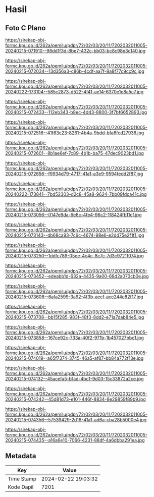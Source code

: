 # Hasil

## Foto C Plano

https://sirekap-obj-formc.kpu.go.id/262a/pemilu/pdpr/72/02/03/20/11/7202032011005-20240215-071910--98dd1f3d-8be7-432c-bb03-bc8c98e3c140.jpg

https://sirekap-obj-formc.kpu.go.id/262a/pemilu/pdpr/72/02/03/20/11/7202032011005-20240215-072034--13d356a3-c86b-4cdf-aa7f-9a8f77c9cc9c.jpg

https://sirekap-obj-formc.kpu.go.id/262a/pemilu/pdpr/72/02/03/20/11/7202032011005-20240222-173104--585c2873-d522-4f41-ae14-6370e1e8a5c7.jpg

https://sirekap-obj-formc.kpu.go.id/262a/pemilu/pdpr/72/02/03/20/11/7202032011005-20240215-072433--112eb343-b8ec-4d43-8800-3f7bf6652893.jpg

https://sirekap-obj-formc.kpu.go.id/262a/pemilu/pdpr/72/02/03/20/11/7202032011005-20240215-072516--41f63c23-8261-4b4a-9bdd-bfa6fcd27936.jpg

https://sirekap-obj-formc.kpu.go.id/262a/pemilu/pdpr/72/02/03/20/11/7202032011005-20240215-072601--8b1ae6ef-7c89-4b1b-ba75-47dec9023bd1.jpg

https://sirekap-obj-formc.kpu.go.id/262a/pemilu/pdpr/72/02/03/20/11/7202032011005-20240215-072656--f9934d79-4717-41a1-a3e9-9594fedd2f87.jpg

https://sirekap-obj-formc.kpu.go.id/262a/pemilu/pdpr/72/02/03/20/11/7202032011005-20240222-173841--7bd52303-d2c8-45a8-9624-7bb09fdca41c.jpg

https://sirekap-obj-formc.kpu.go.id/262a/pemilu/pdpr/72/02/03/20/11/7202032011005-20240215-073056--0147e9da-6e8c-4fe4-96c2-1f8424fb11cf.jpg

https://sirekap-obj-formc.kpu.go.id/262a/pemilu/pdpr/72/02/03/20/11/7202032011005-20240215-073143--db68ca93-7c6c-4674-98e6-e2dd75e2f1f1.jpg

https://sirekap-obj-formc.kpu.go.id/262a/pemilu/pdpr/72/02/03/20/11/7202032011005-20240215-073250--1ddfc789-05ee-4c4c-8c7c-7d3c9721f074.jpg

https://sirekap-obj-formc.kpu.go.id/262a/pemilu/pdpr/72/02/03/20/11/7202032011005-20240215-073452--edeabb1d-632a-4435-9a00-68d2a070cb0e.jpg

https://sirekap-obj-formc.kpu.go.id/262a/pemilu/pdpr/72/02/03/20/11/7202032011005-20240215-073606--6afa2599-3a92-4f3b-aecf-ace244c82f17.jpg

https://sirekap-obj-formc.kpu.go.id/262a/pemilu/pdpr/72/02/03/20/11/7202032011005-20240215-073708--bb15f285-983f-48f3-8dd2-e71a7dab84e5.jpg

https://sirekap-obj-formc.kpu.go.id/262a/pemilu/pdpr/72/02/03/20/11/7202032011005-20240215-073858--167ce92c-733a-40f2-971b-1b457027bbc1.jpg

https://sirekap-obj-formc.kpu.go.id/262a/pemilu/pdpr/72/02/03/20/11/7202032011005-20240215-074019--a65f7374-3745-46a5-af87-bb84a772f13e.jpg

https://sirekap-obj-formc.kpu.go.id/262a/pemilu/pdpr/72/02/03/20/11/7202032011005-20240215-074132--45acefa5-b1ad-4bc1-9d03-15c33872a2ce.jpg

https://sirekap-obj-formc.kpu.go.id/262a/pemilu/pdpr/72/02/03/20/11/7202032011005-20240215-074242--45d81d73-e101-446f-8834-8e29859f89b9.jpg

https://sirekap-obj-formc.kpu.go.id/262a/pemilu/pdpr/72/02/03/20/11/7202032011005-20240215-074356--57539429-2d16-41a1-ad6a-cba28b5000e4.jpg

https://sirekap-obj-formc.kpu.go.id/262a/pemilu/pdpr/72/02/03/20/11/7202032011005-20240215-074435--a16a6e10-7066-4231-88df-4a6dbba291ea.jpg


## Metadata

| Key        | Value               |
| ---------- | ------------------- |
| Time Stamp | 2024-02-22 19:03:32 |
| Kode Dapil | 7201                |



